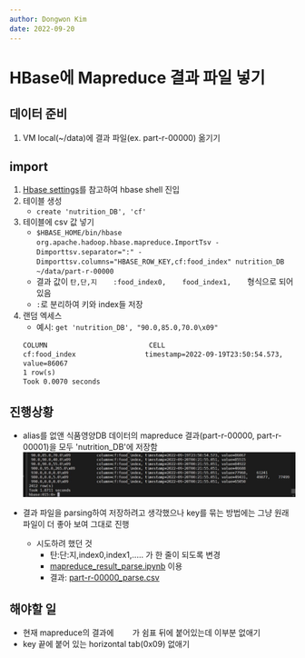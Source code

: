 ```yaml
---
author: Dongwon Kim
date: 2022-09-20
---
```

# HBase에 Mapreduce 결과 파일 넣기

## 데이터 준비
1. VM local(~/data)에 결과 파일(ex. part-r-00000) 옮기기

## import
1. [Hbase settings](README.md)를 참고하여 hbase shell 진입
2. 테이블 생성 
    - `create 'nutrition_DB', 'cf'`
3. 테이블에 csv 값 넣기
    - `$HBASE_HOME/bin/hbase org.apache.hadoop.hbase.mapreduce.ImportTsv -Dimporttsv.separator=":" -Dimporttsv.columns="HBASE_ROW_KEY,cf:food_index" nutrition_DB ~/data/part-r-00000`
    - 결과 값이 `탄,단,지    :food_index0,    food_index1,    `형식으로 되어 있음
    - `:`로 분리하여 키와 index들 저장
4. 랜덤 엑세스
    - 예시: `get 'nutrition_DB', "90.0,85.0,70.0\x09"`
    ```
    COLUMN                         CELL
    cf:food_index                 timestamp=2022-09-19T23:50:54.573, value=86067
    1 row(s)
    Took 0.0070 seconds
    ```
## 진행상황
- alias를 없앤 식품영양DB 데이터의 mapreduce 결과(part-r-00000, part-r-00001)을 모두 'nutrition_DB'에 저장함
![scan result](./result/scan_result.jpg)

- 결과 파일을 parsing하여 저장하려고 생각했으나 key를 묶는 방법에는 그냥 원래 파일이 더 좋아 보여 그대로 진행
    - 시도하려 했던 것
        - 탄:단:지,index0,index1,..... 가 한 줄이 되도록 변경
        - [mapreduce_result_parse.ipynb](mapreduce_result_parse.ipynb) 이용
        - 결과: [part-r-00000_parse.csv](./result/part-r-00000_parse.csv)
## 해야할 일
- 현재 mapreduce의 결과에 `    `가 쉼표 뒤에 붙어있는데 이부분 없애기
- key 끝에 붙어 있는 horizontal tab(0x09) 없애기